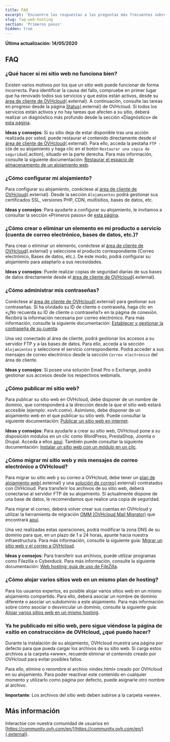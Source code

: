 ```yaml
---
title: FAQ
excerpt: 'Encuentre las respuestas a las preguntas más frecuentes sobre alojamiento web'
slug: faq-web-hosting
section: 'Primeros pasos'
hidden: true
---
```


**Última actualización: 14/05/2020**

## FAQ

### ¿Qué hacer si mi sitio web no funciona bien? 

Existen varios motivos por los que un sitio web puede funcionar de forma incorrecta. Para identificar la causa del fallo, compruebe en primer lugar que ha renovado todos sus servicios y que estos están activos, desde su [área de cliente de OVHcloud](https://www.ovh.com/auth/?action=gotomanager){.external}. A continuación, consulte las tareas en progreso desde la página [Status](http://travaux.ovh.net/){.external} de OVHcloud. Si todos los servicios están activos y no hay tareas que afecten a su sitio, deberá realizar un diagnóstico más profundo desde la sección «Diagnóstico» de [esta página](../). 

**Ideas y consejos**: Si su sitio deja de estar disponible tras una acción realizada por usted, puede restaurar el contenido directamente desde el [área de cliente de OVHcloud](https://www.ovh.com/auth/?action=gotomanager){.external}. Para ello, acceda la pestaña `FTP - SSH` de su alojamiento y haga clic en el botón `Restaurar una copia de seguridad`{.action}, situado en la parte derecha. Para más información, consulte la siguiente documentación: [Restaurar el espacio de almacenamiento de un alojamiento web](../restaurar-espacio-almacenamiento-alojamiento-web).

### ¿Cómo configurar mi alojamiento? 

Para configurar su alojamiento, conéctese al [área de cliente de OVHcloud](https://www.ovh.com/auth/?action=gotomanager){.external}. Desde la sección `Alojamientos` podrá gestionar sus certificados SSL, versiones PHP, CDN, multisitios, bases de datos, etc. 

**Ideas y consejos**: Para ayudarle a configurar su alojamiento, le invitamos a consultar la sección «Primeros pasos» de [esta página](../).

### ¿Cómo crear o eliminar un elemento en mi producto o servicio (cuenta de correo electrónico, bases de datos, etc.)?

Para crear o eliminar un elemento, conéctese al [área de cliente de OVHcloud](https://www.ovh.com/auth/?action=gotomanager){.external} y seleccione el producto correspondiente (Correo electrónico, Bases de datos, etc.). De este modo, podrá configurar su alojamiento para adaptarlo a sus necesidades. 

**Ideas y consejos**: Puede realizar copias de seguridad diarias de sus bases de datos directamente desde el [área de cliente de OVHcloud](https://www.ovh.com/auth/?action=gotomanager){.external}.

### ¿Cómo administrar mis contraseñas? 

Conéctese al [área de cliente de OVHcloud](https://www.ovh.com/auth/?action=gotomanager){.external} para gestionar sus contraseñas. Si ha olvidado su ID de cliente o contraseña, haga clic en «¿No recuerda su ID de cliente o contraseña?» en la página de conexión. Recibirá la información necesaria por correo electrónico. Para más información, consulte la siguiente documentación: [Establecer y gestionar la contraseña de su cuenta](../../customer/gestionar-su-contraseña).

Una vez conectado al área de cliente, podrá gestionar los accesos a su servidor FTP y a las bases de datos. Para ello, acceda a la sección `Alojamientos` y seleccione el servicio correspondiente. Podrá acceder a sus mensajes de correo electrónico desde la sección `Correo electrónico` del área de cliente. 

**Ideas y consejos**: Si posee una solución Email Pro o Exchange, podrá gestionar sus accesos desde los respectivos webmails.

### ¿Cómo publicar mi sitio web? 

Para publicar su sitio web en OVHcloud, debe disponer de un nombre de dominio, que corresponderá a la dirección desde la que el sitio web estará accesible (ejemplo: «ovh.com»). Asimismo, debe disponer de un alojamiento web en el que publicar su sitio web. Puede consultar la siguiente documentación: [Publicar un sitio web en internet](../web_hosting_publicar_un_sitio_web_en_internet).

**Ideas y consejos**: Para ayudarle a crear su sitio web, OVHcloud pone a su disposición módulos en un clic como WordPress, PrestaShop, Joomla o Drupal. Acceda a ellos [aquí](https://www.ovh.es/hosting/website/). También puede consultar la siguiente documentación: [Instalar un sitio web con un módulo en un clic](../modulos-en-un-clic).

### ¿Cómo migrar mi sitio web y mis mensajes de correo electrónico a OVHcloud? 

Para migrar su sitio web y su correo a OVHcloud, debe tener un [plan de alojamiento web](https://www.ovh.es/hosting/){.external} y una [solución de correo](https://www.ovh.es/emails/){.external} contratados con OVHcloud. Para transferir los archivos de su sitio web, deberá conectarse al servidor FTP de su alojamiento. Si actualmente dispone de una base de datos, le recomendamos que realice una copia de seguridad. 

Para migrar el correo, deberá volver crear sus cuentas en OVHcloud y utilizar la herramienta de migración [OMM (OVHcloud Mail Migrator)](https://omm.ovh.net/) que encontrará [aquí](https://omm.ovh.net/). 

Una vez realizadas estas operaciones, podrá modificar la zona DNS de su dominio para que, en un plazo de 1 a 24 horas, apunte hacia nuestra infraestructura. Para más información, consulte la siguiente guía: [Migrar un sitio web y el correo a OVHcloud](../web_hosting_transferir_un_sitio_web_y_el_correo_sin_cortes_del_servicio). 

**Ideas y consejos**: Para transferir sus archivos, puede utilizar programas como Filezilla o Cyberduck. Para más información, consulte la siguiente documentación: [Web hosting: guía de uso de FileZilla](../web_hosting_guia_de_uso_de_filezilla).

### ¿Cómo alojar varios sitios web en un mismo plan de hosting?

Para los usuarios expertos, es posible alojar varios sitios web en un mismo alojamiento compartido. Para ello, deberá asociar un nombre de dominio diferente o asociar un subdominio a este alojamiento. Para más información sobre cómo asociar o desvincular un dominio, consulte la siguiente guía: [Alojar varios sitios web en un mismo hosting](../configurar-un-multisitio-en-un-alojamiento-web).

### Ya he publicado mi sitio web, pero sigue viéndose la página de «sitio en construcción» de OVHcloud, ¿qué puedo hacer?

Durante la instalación de su alojamiento, OVHcloud muestra una página por defecto para que pueda cargar los archivos de su sitio web. Si carga estos archivos a la carpeta «www», recuerde eliminar el contenido creado por OVHcloud para evitar posibles fallos. 

Para ello, elimine o renombre el archivo «index.html» creado por OVHcloud en su alojamiento. Para poder reactivar este contenido en cualquier momento y utilizarlo como página por defecto, puede asignarle otro nombre al archivo. 

**Importante**: Los archivos del sitio web deben subirse a la carpeta «www».

## Más información

Interactúe con nuestra comunidad de usuarios en [https://community.ovh.com/en/](https://community.ovh.com/en/){.external}.